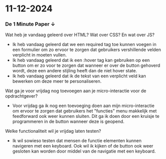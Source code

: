 # 11-12-2024

<h3>De 1 Minute Paper ↓</h3>
      <p>Wat heb je vandaag geleerd over HTML? Wat over CSS? En wat over JS?</p>
      <ul>
        <li>Ik heb vandaag geleerd dat we een required tag toe kunnen voegen in een formulier om zo ervoor te zorgen dat
          gebruikers vershillende velden verplicht in moeten vullen.</li>
        <li>Ik heb vandaag geleerd dat ik een :hover tag kan gebruiken op een button om er zo voor te zorgen dat wanneer
          er over de button gehoverd wordt, deze een andere stijling heeft dan de niet hover state.</li>
        <li>Ik heb vandaag geleerd dat ik de tekst van een verplicht veld kan bewerken om deze meer te personaliseren.
        </li>
      </ul>


Wat ga je voor vrijdag nog toevoegen aan je micro-interactie voor de opdrachtgever?</p>
      <ul>
        <li>Voor vrijdag ga ik nog een toevoeging doen aan mijn micro-interactie om ervoor te zorgen dat gebruikers het
          "functies" menu makkelijk met feedforward ook weer kunnen sluiten. Dit ga ik doen door een kruisje te
          programmeren in de button wanneer deze is geopend.</li>
      </ul>

Welke functionaliteit wil je vrijdag laten testen?</p>
      <ul>
        <li>Ik wil sowieso testen dat mensen de functie elementen kunnen navigeren met een keyboard. Ook wil ik kijken
          of
          de button ook weer gesloten kan worden door middel van de navigatie met een keyboard.</li>
      </ul>